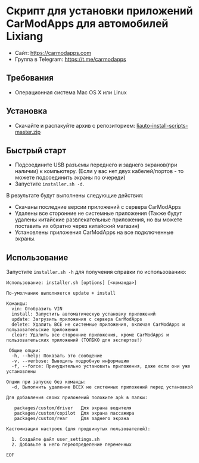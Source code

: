 # Скрипт для установки приложений CarModApps для автомобилей Lixiang

- Сайт: https://carmodapps.com
- Группа в Telegram: https://t.me/carmodapps

## Требования

- Операционная система Mac OS X или Linux

## Установка

- Скачайте и распакуйте архив с репозиторием:
[liauto-install-scripts-master.zip](https://github.com/carmodapps/liauto-install-scripts/archive/master.zip)

## Быстрый старт

- Подсоедините USB разъемы переднего и заднего экранов(при наличии) к компьютеру.
  (Если у вас нет двух кабелей/портов - то можете подсоединить экраны по очереди) 
- Запустите `installer.sh -d`.

В результате будут выполнены следующие действия:
- Скачаны последние версии приложений с сервера CarModApps
- Удалены все сторонние не системные приложения (Также будут удалены китайские развлекательные приложения, но вы можете поставить их обратно через китайский магазин)
- Установлены приложения CarModApps на все подключенные экраны.


## Использование

Запустите `installer.sh -h` для получения справки по использованию:

```
Использование: installer.sh [options] [<команда>]

По-умолчанию выполняется update + install

Команды:
  vin: Отобразить VIN
  install: Запустить автоматическую установку приложений
  update: Загрузить приложения с сервера CarModApps
  delete: Удалить ВСЕ не системные приложения, включая CarModApps и пользовательские приложения
  clear: Удалить все сторонние приложения, кроме CarModApps и пользовательских приложений (ТОЛБКО для экспертов!)

 Общие опции:
  -h, --help: Показать это сообщение
  -v, --verbose: Выводить подробную информацию
  -f, --force: Принудительно установить приложения, даже если они уже установлены

Опции при запуске без команды:
  -d, Выполнить удаление ВСЕХ не системных приложений перед установкой

Для добавления своих приложений положите apk в папки:

   packages/custom/driver   Для экрана водителя
   packages/custom/copilot  Для экрана пассажира
   packages/custom/rear     Для заднего экрана

Кастомизация настроек (для продвинутых пользователей):

  1. Создайте файл user_settings.sh
  2. Добавьте в него переопределение переменных
  
EOF
```
